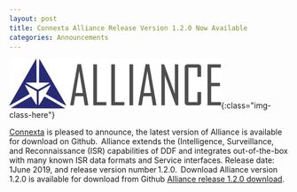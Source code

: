 ```yaml
---
layout: post
title: Connexta Alliance Release Version 1.2.0 Now Available 
categories: Announcements
---
```

![image-title-here](/images/logo-alliance2.png){:class="img-class-here"} 

<a href="https://connexta.com">Connexta</a> is pleased to announce, the latest version of Alliance is available for download on Github.  Alliance extends the (Intelligence, Surveillance, and Reconnaissance (ISR) capabilities of DDF and integrates out-of-the-box with many known ISR data formats and Service interfaces. Release date: 1June 2019, and release version number 1.2.0.  Download Alliance version 1.2.0 is available for download from Github <a href="https://github.com/codice/alliance/releases">Alliance release 1.2.0 download</a>.   
 